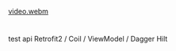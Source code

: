 [video.webm](https://github.com/nxbitakinema/NXRetrofit2/assets/93174599/672aa34c-6eaf-4121-8942-25576fd611d3)

#

test api Retrofit2 / Coil / ViewModel / Dagger Hilt
